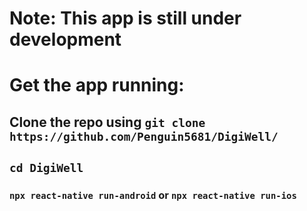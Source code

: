 # Note: This app is still under development

# Get the app running:

## Clone the repo using ``` git clone https://github.com/Penguin5681/DigiWell/ ```
## ``` cd DigiWell ```
### ``` npx react-native run-android ``` or ``` npx react-native run-ios ``` 
